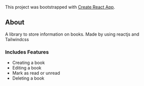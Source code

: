 This project was bootstrapped with [Create React App](https://github.com/facebook/create-react-app).

## About

A library to store information on books. Made by using reactjs and Tailwindcss

### Includes Features
* Creating a book
* Editing a book
* Mark as read or unread
* Deleting a book
